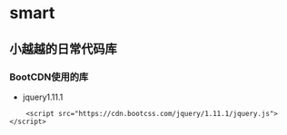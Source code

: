 # smart
## 小越越的日常代码库

### BootCDN使用的库
- jquery1.11.1

````
    <script src="https://cdn.bootcss.com/jquery/1.11.1/jquery.js"></script>
````



